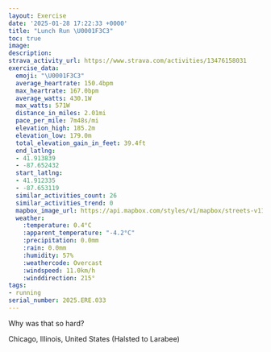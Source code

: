 ```yaml
---
layout: Exercise
date: '2025-01-28 17:22:33 +0000'
title: "Lunch Run \U0001F3C3"
toc: true
image:
description:
strava_activity_url: https://www.strava.com/activities/13476158031
exercise_data:
  emoji: "\U0001F3C3"
  average_heartrate: 150.4bpm
  max_heartrate: 167.0bpm
  average_watts: 430.1W
  max_watts: 571W
  distance_in_miles: 2.01mi
  pace_per_mile: 7m48s/mi
  elevation_high: 185.2m
  elevation_low: 179.0m
  total_elevation_gain_in_feet: 39.4ft
  end_latlng:
  - 41.913839
  - -87.652432
  start_latlng:
  - 41.912335
  - -87.653119
  similar_activities_count: 26
  similar_activities_trend: 0
  mapbox_image_url: https://api.mapbox.com/styles/v1/mapbox/streets-v11/static/path-5+787af2-1.0(wgy~Fxl~uODy%40Ey%40AqCBe%40Au%40Cm%40DkB%3FaAEUYCIe%40BqACgA%40i%40GwF%40aCEgDBcAI_CC%5BGI%7BAHGC%3FE%3Fy%40IuE%3FmADiBAw%40Ci%40A%7BAEo%40Ww%40Du%40%3FkBEg%40Bi%40EkB%3Fw%40C%5DBkACqACsAE%5DDoAAg%40Fs%40%3Fk%40EHDrAChA%40jBFfA%3FdCB~AGjABV%3Fn%40Hl%40%3FxCN~%40C~%40%40p%40%3FlCCnAFjA%3F%60DFpBDb%40FDR%3FpAIBB%40D%3Fr%40BpBDh%40EdDDpNHn%40Cr%40Bz%40ChBHnF),pin-s-s+e5b22e(-87.65149,41.91372),pin-s-f+89ae00(-87.6505299999999,41.91383999999999)/auto/800x800?access_token=pk.eyJ1Ijoiam9zaGJlY2ttYW4iLCJhIjoiY205eWR2aDd1MWZ6djJrbXc4a3M0bWZleiJ9.XiG9OWkNcZk2QzjJbxLB4A
  weather:
    :temperature: 0.4°C
    :apparent_temperature: "-4.2°C"
    :precipitation: 0.0mm
    :rain: 0.0mm
    :humidity: 57%
    :weathercode: Overcast
    :windspeed: 11.0km/h
    :winddirection: 215°
tags:
- running
serial_number: 2025.ERE.033
---
```

Why was that so hard?

Chicago, Illinois, United States (Halsted to Larabee)
